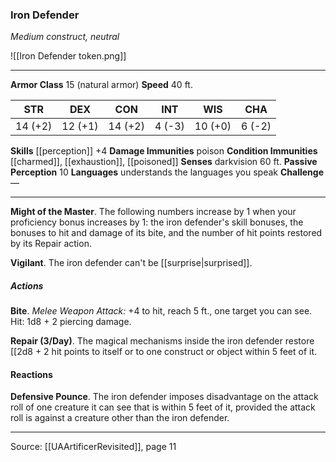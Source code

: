 ### Iron Defender
_Medium construct, neutral_

![[Iron Defender token.png]]


---

**Armor Class** 15 (natural armor)
**Speed** 40 ft.

| STR     | DEX     | CON     | INT     | WIS     | CHA     |
|---------|---------|---------|---------|---------|---------|
| 14 (+2) | 12 (+1) | 14 (+2) | 4 (-3) | 10 (+0) | 6 (-2) |

**Skills** [[perception]] +4
**Damage Immunities** poison
**Condition Immunities** [[charmed]], [[exhaustion]], [[poisoned]]
**Senses** darkvision 60 ft.
**Passive Perception** 10
**Languages** understands the languages you speak
**Challenge** —

---

**Might of the Master**. The following numbers increase by 1 when your proficiency bonus increases by 1: the iron defender's skill bonuses, the bonuses to hit and damage of its bite, and the number of hit points restored by its Repair action.

**Vigilant**. The iron defender can't be [[surprise|surprised]].

##### Actions
**Bite**. _Melee Weapon Attack:_ +4 to hit, reach 5 ft., one target you can see. Hit: 1d8 + 2 piercing damage.

**Repair (3/Day)**. The magical mechanisms inside the iron defender restore [[2d8 + 2 hit points to itself or to one construct or object within 5 feet of it.

#### Reactions
**Defensive Pounce**. The iron defender imposes disadvantage on the attack roll of one creature it can see that is within 5 feet of it, provided the attack roll is against a creature other than the iron defender.


---

Source: [[UAArtificerRevisited]], page 11